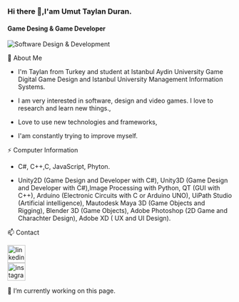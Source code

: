 ### Hi there 👋,I'am Umut Taylan Duran.

#### Game Desing & Game Developer
![Software Design & Development](https://camo.githubusercontent.com/3aa437f9d92e1ee0c5058494163fb0baf80edcc56ea663e48e1db50d49ffe26f/68747470733a2f2f692e67697068792e636f6d2f6d656469612f53576f536b4e36447854737a71494b4571762f67697068792e77656270)

💬 About Me
- I'm Taylan from Turkey and student at Istanbul Aydin University Game Digital Game Design and Istanbul University Management Information Systems.
- I am very interested in software, design and video games. I love to research and learn new things.,

- Love to use new technologies and frameworks,
- I'am constantly trying to improve myself.


⚡ Computer Information
 - C#, C++,C, JavaScript, Phyton. 

- Unity2D (Game Design and Developer with C#), Unity3D (Game Design and Developer with C#),Image Processing with Python, QT (GUI with C++), Arduino (Electronic Circuits with C or Arduino UNO), UiPath Studio (Artificial intelligence), Mautodesk Maya 3D (Game Objects and Rigging), Blender 3D (Game Objects), Adobe Photoshop (2D Game and Charachter Design), Adobe XD ( UX and UI Design).

📫 Contact

[<img src='https://camo.githubusercontent.com/f05ba276b98edd923b165d41bdbb27692b7835976393e7d2f0ee412ef9adf56b/68747470733a2f2f7777772e63616e676f6b636561736c616e2e636f6d2f63616e676f6b636561736c616e2f7374617469632f6c696e6b6564696e2e7376673f63616368655f64656c6574653d32' alt='linkedin' height='40'>](https://www.linkedin.com/in/umuttaylanduran/)       
[<img src='https://camo.githubusercontent.com/15fac66e9d46100fc2ed058c51cad4929569a9713d8d2827575e6931edd2ab72/68747470733a2f2f7777772e63616e676f6b636561736c616e2e636f6d2f63616e676f6b636561736c616e2f7374617469632f696e7374616772616d2e7376673f63616368655f64656c6574653d32' alt='instagram' height='40'>](https://www.instagram.com/taylandurannn/)         



🔭 I’m currently working on this page.  




<!--
**duhankosali/duhankosali** is a ✨ _special_ ✨ repository because its `README.md` (this file) appears on your GitHub profile.

Here are some ideas to get you started:

- 🔭 I’m currently working on ...
- 🌱 I’m currently learning ...
- 👯 I’m looking to collaborate on ...
- 🤔 I’m looking for help with ...
- 💬 Ask me about ...
- 📫 How to reach me: ...
- 😄 Pronouns: ...
- ⚡ Fun fact: ...
-->


<!--
**umuttaylanduran/umuttaylanduran** is a ✨ _special_ ✨ repository because its `README.md` (this file) appears on your GitHub profile.

Here are some ideas to get you started:

- 🔭 I’m currently working on ...
- 🌱 I’m currently learning ...
- 👯 I’m looking to collaborate on ...
- 🤔 I’m looking for help with ...
- 💬 Ask me about ...
- 📫 How to reach me: ...
- 😄 Pronouns: ...
- ⚡ Fun fact: ...
-->

